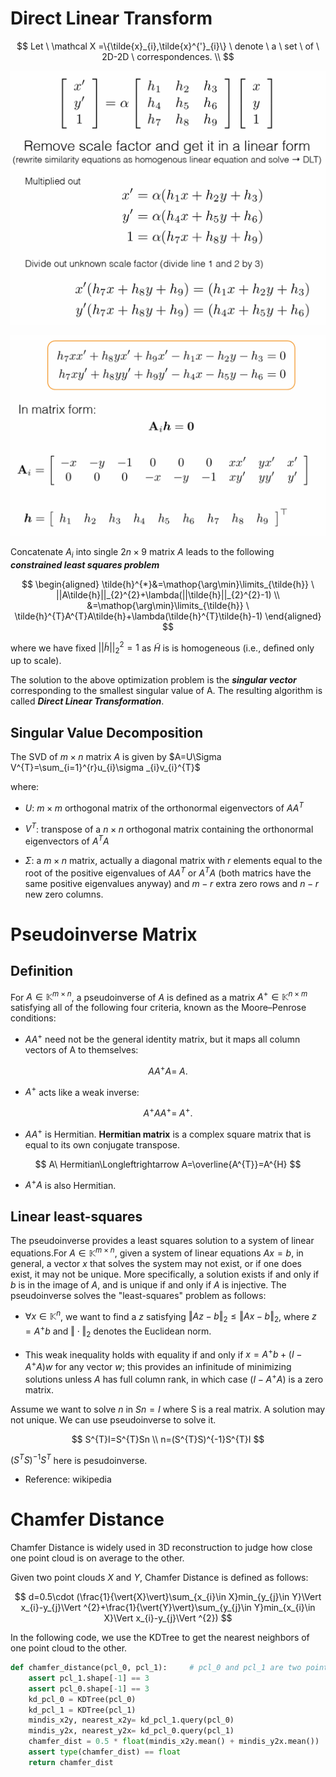 # Direct Linear Transform

$$
Let \ \mathcal X =\{\tilde{x}_{i},\tilde{x}^{'}_{i}\} \ denote \ a \ set \ of \ 2D-2D \ correspondences. \\
$$

![](../../img/Learning/CV/1.png)

![](../../img/Learning/CV/2.png)

Concatenate $A_{i}$ into single $2n\times 9$ matrix $A$ leads to the following ***constrained least squares problem***

$$
\begin{aligned}
\tilde{h}^{*}&=\mathop{\arg\min}\limits_{\tilde{h}} \ ||A\tilde{h}||_{2}^{2}+\lambda(||\tilde{h}||_{2}^{2}-1) \\
&=\mathop{\arg\min}\limits_{\tilde{h}} \ \tilde{h}^{T}A^{T}A\tilde{h}+\lambda(\tilde{h}^{T}\tilde{h}-1)
\end{aligned}
$$

where we have fixed $||\tilde{h}||_{2}^{2}=1$ as $\tilde{H}$ is is homogeneous (i.e., deﬁned only up to scale).

The solution to the above optimization problem is the ***singular vector*** corresponding to the smallest singular value of A. The resulting algorithm is called ***Direct Linear Transformation***.


## Singular Value Decomposition
The SVD of $m \times n$ matrix $A$ is given by $A=U\Sigma V^{T}=\sum_{i=1}^{r}u_{i}\sigma _{i}v_{i}^{T}$

where:

* $U$: $m\times m$ orthogonal  matrix of the orthonormal eigenvectors of $AA^{T}$

* $V^{T}$: transpose of a $n\times n$ orthogonal matrix containing the orthonormal eigenvectors of $A^{T}A$

* $\Sigma$: a $m\times n$ matrix, actually a diagonal matrix with $r$ elements equal to the root of the positive eigenvalues of $AA^{T}$ or $A^{T}A$ (both matrics have the same positive eigenvalues anyway) and $m-r$ extra zero rows and $n-r$ new zero columns.

# Pseudoinverse Matrix
## Definition

For $A \in \mathbb{K}^{m\times n}$, a pseudoinverse of $A$ is defined as a matrix 
${\displaystyle A^{+}\in \mathbb {K} ^{n\times m}}$ satisfying all of the following four criteria, known as the Moore–Penrose conditions:

* ${\displaystyle AA^{+}}$ need not be the general identity matrix, but it maps all column vectors of A to themselves:

$$
{\displaystyle AA^{+}A=\;A.}
$$

* ${\displaystyle A^{+}}$ acts like a weak inverse:

$$
{\displaystyle A^{+}AA^{+}=\;A^{+}.}
$$

* ${\displaystyle AA^{+}}$ is Hermitian. **Hermitian matrix** is a complex square matrix that is equal to its own conjugate transpose.

$$
A\ Hermitian\Longleftrightarrow A=\overline{A^{T}}=A^{H}
$$

* ${\displaystyle A^{+}A}$ is also Hermitian.

## Linear least-squares
The pseudoinverse provides a least squares solution to a system of linear equations.For ${\displaystyle A\in \mathbb {K} ^{m\times n}}$, given a system of linear equations $Ax=b$, in general, a vector ${\displaystyle x}$ that solves the system may not exist, or if one does exist, it may not be unique. More specifically, a solution exists if and only if ${\displaystyle b}$ is in the image of ${\displaystyle A}$, and is unique if and only if ${\displaystyle A}$ is injective. The pseudoinverse solves the "least-squares" problem as follows:

* $\forall x \in \mathbb{K}^{n}$, we want to find a $z$ satisfying $\Vert{Az-b}\Vert_{2}\leq \Vert{Ax-b}\Vert_{2}$, where $z=A^{+}b$ and $\Vert \cdot \Vert_{2}$ denotes the Euclidean norm.

* This weak inequality holds with equality if and only if ${\displaystyle x=A^{+}b+\left(I-A^{+}A\right)w}$ for any vector ${\displaystyle w}$; this provides an infinitude of minimizing solutions unless ${\displaystyle A}$ has full column rank, in which case ${\displaystyle \left(I-A^{+}A\right)}$ is a zero matrix.

Assume we want to solve $n$ in $Sn=I$ where S is a real matrix. A solution may not unique. We can use pseudoinverse to solve it.

$$
S^{T}I=S^{T}Sn \\
n=(S^{T}S)^{-1}S^{T}I
$$

$(S^{T}S)^{-1}S^{T}$ here is pesudoinverse.
* Reference: <a herf="https://en.wikipedia.org/wiki/Moore%E2%80%93Penrose_inverse#">wikipedia</a>

# Chamfer Distance
Chamfer Distance is widely used in 3D reconstruction to judge how close one point cloud is on average to the other.


Given two point clouds $X$ and $Y$, Chamfer Distance is defined as follows:

$$
d=0.5\cdot (\frac{1}{\vert{X}\vert}\sum_{x_{i}\in X}min_{y_{j}\in Y}\Vert x_{i}-y_{j}\Vert ^{2}+\frac{1}{\vert{Y}\vert}\sum_{y_{j}\in Y}min_{x_{i}\in X}\Vert x_{i}-y_{j}\Vert ^{2})
$$

In the following code, we use the KDTree to get the nearest neighbors of one point cloud to the other.

```py title="Chamfer Distance"
def chamfer_distance(pcl_0, pcl_1):     # pcl_0 and pcl_1 are two point clouds in 3D space
    assert pcl_1.shape[-1] == 3
    assert pcl_0.shape[-1] == 3
    kd_pcl_0 = KDTree(pcl_0)
    kd_pcl_1 = KDTree(pcl_1)
    mindis_x2y, nearest_x2y= kd_pcl_1.query(pcl_0)
    mindis_y2x, nearest_y2x= kd_pcl_0.query(pcl_1)
    chamfer_dist = 0.5 * float(mindis_x2y.mean() + mindis_y2x.mean())
    assert type(chamfer_dist) == float
    return chamfer_dist
```